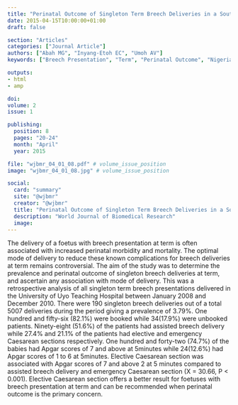 ```yaml
---
title: "Perinatal Outcome of Singleton Term Breech Deliveries in a South-South Nigerian Tertiary Hospital"
date: 2015-04-15T10:00:00+01:00
draft: false

section: "Articles"
categories: ["Journal Article"]
authors: ["Abah MG", "Inyang-Etoh EC", "Umoh AV"]
keywords: ["Breech Presentation", "Term", "Perinatal Outcome", "Nigeria"]

outputs: 
- html
- amp

doi:
volume: 2
issue: 1

publishing:
  position: 8
  pages: "20-24"
  month: "April"
  year: 2015

file: "wjbmr_04_01_08.pdf" # volume_issue_position
image: "wjbmr_04_01_08.jpg" # volume_issue_position

social:
  card: "summary"
  site: "@wjbmr"
  creator: "@wjbmr"
  title: "Perinatal Outcome of Singleton Term Breech Deliveries in a South-South Nigerian Tertiary Hospital"
  description: "World Journal of Biomedical Research"
  image:
---
```

The delivery of a foetus with breech presentation at term is often associated with increased perinatal morbidity and mortality. The optimal mode of delivery to reduce these known complications for breech deliveries at term remains controversial. The aim of the study was to determine the prevalence and perinatal outcome of singleton breech deliveries at term, and ascertain any association with mode of delivery. This was a retrospective analysis of all singleton term breech presentations delivered in the University of Uyo Teaching Hospital between January 2008 and December 2010. There were 190 singleton breech deliveries out of a total 5007 deliveries during the period giving a prevalence of 3.79%. One hundred and fifty-six (82.1%) were booked while 34(17.9%) were unbooked patients. Ninety-eight (51.6%) of the patients had assisted breech delivery while 27.4% and 21.1% of the patients had elective and emergency Caesarean sections respectively. One hundred and forty-two (74.7%) of the babies had Apgar scores of 7 and above at 5minutes while 24(12.6%) had Apgar scores of 1 to 6 at 5minutes. Elective Caesarean section was associated with Apgar scores of 7 and above 2 at 5 minutes compared to assisted breech delivery and emergency Caesarean section (X = 30.66, P < 0.001). Elective Caesarean section offers a better result for foetuses with breech presentation at term and can be recommended when perinatal outcome is the primary concern. 